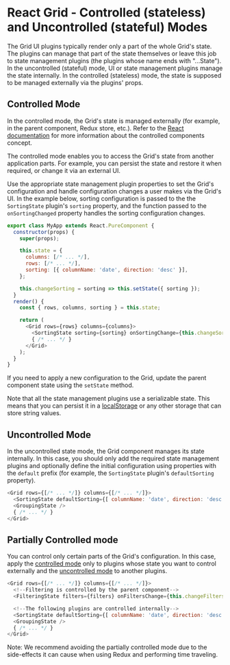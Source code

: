 # React Grid - Controlled (stateless) and Uncontrolled (stateful) Modes

The Grid UI plugins typically render only a part of the whole Grid's state. The plugins can manage that part of the state themselves or leave this job to state management plugins (the plugins whose name ends with "...State"). In the uncontrolled (stateful) mode, UI or state management plugins manage the state internally. In the controlled (stateless) mode, the state is supposed to be managed externally via the plugins' props.

## Controlled Mode

In the controlled mode, the Grid's state is managed externally (for example, in the parent component, Redux store, etc.). Refer to the [React documentation](https://facebook.github.io/react/docs/forms.html#controlled-components) for more information about the controlled components concept.

The controlled mode enables you to access the Grid's state from another application parts. For example, you can persist the state and restore it when required, or change it via an external UI.

Use the appropriate state management plugin properties to set the Grid's configuration and handle configuration changes a user makes via the Grid's UI. In the example below, sorting configuration is passed to the the `SortingState` plugin's `sorting` property, and the function passed to the `onSortingChanged` property handles the sorting configuration changes.

```js
export class MyApp extends React.PureComponent {
  constructor(props) {
    super(props);

    this.state = {
      columns: [/* ... */],
      rows: [/* ... */],
      sorting: [{ columnName: 'date', direction: 'desc' }],
    };

    this.changeSorting = sorting => this.setState({ sorting });
  }
  render() {
    const { rows, columns, sorting } = this.state;

    return (
      <Grid rows={rows} columns={columns}>
        <SortingState sorting={sorting} onSortingChange={this.changeSorting} />
        { /* ... */ }
      </Grid>
    );
  }
}
```

If you need to apply a new configuration to the Grid, update the parent component state using the `setState` method.

Note that all the state management plugins use a serializable state. This means that you can persist it in a [localStorage](https://developer.mozilla.org/en/docs/Web/API/Window/localStorage) or any other storage that can store string values.

## Uncontrolled Mode

In the uncontrolled state mode, the Grid component manages its state internally. In this case, you should only add the required state management plugins and optionally define the initial configuration using properties with the `default` prefix (for example, the `SortingState` plugin's `defaultSorting` property).

```js
<Grid rows={[/* ... */]} columns={[/* ... */]}>
  <SortingState defaultSorting={[ columnName: 'date', direction: 'desc' ]} />
  <GroupingState />
  { /* ... */ }
</Grid>
```

## Partially Controlled mode

You can control only certain parts of the Grid's configuration. In this case, apply the [controlled mode](#controlled-mode) only to plugins whose state you want to control externally and the [uncontrolled mode](#uncontrolled-mode) to another plugins.

```js
<Grid rows={[/* ... */]} columns={[/* ... */]}>
  <!--Filtering is controlled by the parent component-->
  <FilteringState filters={filters} onFiltersChange={this.changeFilters}/>

  <!--The following plugins are controlled internally-->
  <SortingState defaultSorting={[ columnName: 'date', direction: 'desc' ]} />
  <GroupingState />
  { /* ... */ }
</Grid>
```

Note: We recommend avoiding the partially controlled mode due to the side-effects it can cause when using Redux and performing time traveling.

